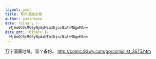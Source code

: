 ```yaml
---
layout: post
title: 军鸡漫画全卷
author: gavinkwoe
date: !binary |-
  MjAwOC0xMC0yNyAyMzo1NjozNiArMDgwMA==
date_gmt: !binary |-
  MjAwOC0xMC0yNyAxNTo1NjozNiArMDgwMA==
---
```

万宇漫画地址，留个备份。
<a href="http://comic.92wy.com/go/comiclist_3675.htm">http://comic.92wy.com/go/comiclist_3675.htm</a>
